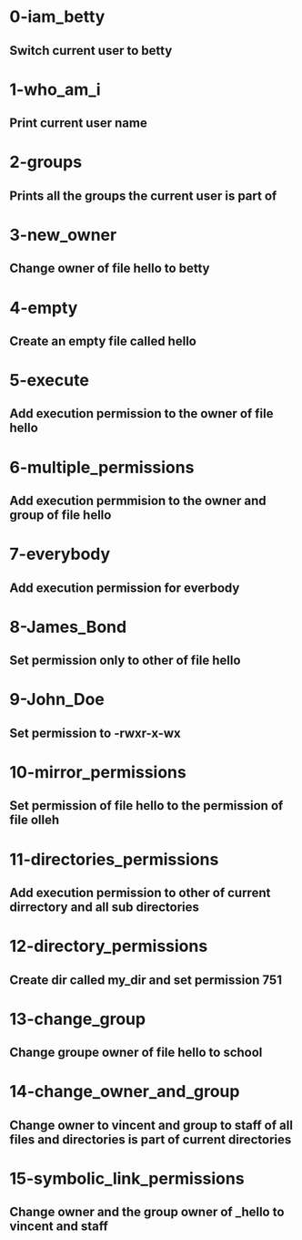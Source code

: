 # 0-iam_betty
## Switch current user to betty

# 1-who_am_i
## Print current user name

# 2-groups
## Prints all the groups the current user is part of

# 3-new_owner
## Change owner of file hello to betty

# 4-empty
## Create an empty file called hello

# 5-execute
## Add execution permission to the owner of file hello

# 6-multiple_permissions
## Add execution permmision to the owner and group of file hello

# 7-everybody
## Add execution permission for everbody

# 8-James_Bond
## Set permission only to other of file hello

# 9-John_Doe
## Set permission to -rwxr-x-wx

# 10-mirror_permissions
## Set permission of file hello to the permission of file olleh

# 11-directories_permissions
## Add execution permission to other of current dirrectory and all sub directories

# 12-directory_permissions
## Create dir called my_dir and set permission 751

# 13-change_group
## Change groupe owner of file hello to school

# 14-change_owner_and_group
## Change owner to vincent and group to staff of all files and directories is part of current directories

# 15-symbolic_link_permissions
## Change owner and the group owner of _hello to vincent and staff
